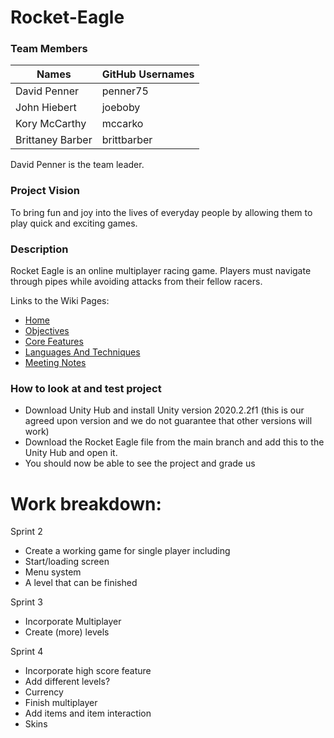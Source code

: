 # Rocket-Eagle

### Team Members 
|     Names       | GitHub Usernames |
| -------------   |  -------------   |
| David Penner    | penner75         |
| John Hiebert    | joeboby          |
| Kory McCarthy   | mccarko          |
| Brittaney Barber| brittbarber      |
David Penner is the team leader.

### Project Vision  
To bring fun and joy into the lives of everyday people by allowing them to play quick and exciting games.

### Description
Rocket Eagle is an online multiplayer racing game. Players must navigate through pipes while avoiding attacks from their fellow racers. 


Links to the Wiki Pages:
- [Home](https://github.com/Rocket-Eagle/Rocket-Eagle/wiki)
- [Objectives](https://github.com/Rocket-Eagle/Rocket-Eagle/wiki)
- [Core Features](https://github.com/Rocket-Eagle/Rocket-Eagle/wiki)
- [Languages And Techniques](https://github.com/Rocket-Eagle/Rocket-Eagle/wiki/Languages-And-Techniques)
- [Meeting Notes](https://github.com/Rocket-Eagle/Rocket-Eagle/wiki/Meetings)

### How to look at and test project
- Download Unity Hub and install Unity version 2020.2.2f1 (this is our agreed upon version and we do not guarantee that other versions will work)
- Download the Rocket Eagle file from the main branch and add this to the Unity Hub and open it.
- You should now be able to see the project and grade us

# Work breakdown:
Sprint 2
- Create a working game for single player including
- Start/loading screen 
- Menu system
- A level that can be finished

Sprint 3
- Incorporate Multiplayer
- Create (more) levels

Sprint 4
- Incorporate high score feature
- Add different levels?
- Currency
- Finish multiplayer
- Add items and item interaction
- Skins


